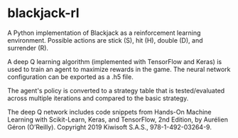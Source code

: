 # blackjack-rl

A Python implementation of Blackjack as a reinforcement learning environment. Possible actions are stick (S), hit (H), double (D), and surrender (R).

A deep Q learning algorithm (implemented with TensorFlow and Keras) is used to train an agent to maximize rewards in the game. The neural network configuration can be exported as a .h5 file.

The agent's policy is converted to a strategy table that is tested/evaluated across multiple iterations and compared to the basic strategy. 

The deep Q network includes code snippets from Hands-On Machine Learning with Scikit-Learn, Keras, and TensorFlow, 2nd Edition, by Aurélien Géron (O’Reilly). Copyright 2019 Kiwisoft S.A.S., 978-1-492-03264-9.
